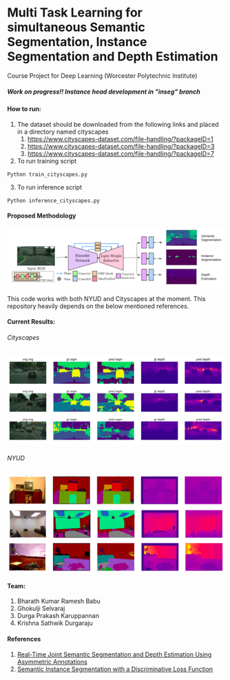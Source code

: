 # Multi Task Learning for simultaneous Semantic Segmentation, Instance Segmentation and Depth Estimation

Course Project for Deep Learning (Worcester Polytechnic Institute)

##### Work on progress!! Instance head development in "inseg" branch

#### How to run:
1. The dataset should be downloaded from the following links and placed in a directory named cityscapes
    1. https://www.cityscapes-dataset.com/file-handling/?packageID=1
    2. https://www.cityscapes-dataset.com/file-handling/?packageID=3
    3. https://www.cityscapes-dataset.com/file-handling/?packageID=7 <br/> 
2. To run training script
```
Python train_cityscapes.py
```
3. To run inference script
```
Python inference_cityscapes.py
```
#### Proposed Methodology

![alt text](./media/architecture.png "architecture")

This code works with both NYUD and Cityscapes at the moment. This repository heavily depends on the below mentioned references.

#### Current Results:
###### Cityscapes
![alt text](./media/cityscapes.png "cityscapes")

###### NYUD
![alt text](./media/nyud.png "nyud")

#### Team:
1. Bharath Kumar Ramesh Babu 
2. Ghokulji Selvaraj 
3. Durga Prakash Karuppannan  
4. Krishna Sathwik Durgaraju 

#### References
1. [Real-Time Joint Semantic Segmentation and Depth Estimation Using Asymmetric Annotations
](https://github.com/DrSleep/multi-task-refinenet "Real-Time Joint Semantic Segmentation and Depth Estimation Using Asymmetric Annotations
")
2. [Semantic Instance Segmentation with a Discriminative Loss Function](https://github.com/nyoki-mtl/pytorch-discriminative-loss "Semantic Instance Segmentation with a Discriminative Loss Function")
